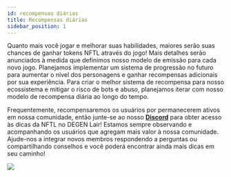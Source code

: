 ```yaml
---
id: recompensas diárias
title: Recompensas diárias
sidebar_position: 1
---
```


Quanto mais você jogar e melhorar suas habilidades, maiores serão suas chances de ganhar tokens NFTL através do jogo! Mais detalhes serão anunciados à medida que definimos nosso modelo de emissão para cada novo jogo. Planejamos implementar um sistema de progressão no futuro para aumentar o nível dos personagens e ganhar recompensas adicionais por sua experiência. Para criar o melhor sistema de recompensa para nosso ecossistema e mitigar o risco de bots e abuso, planejamos iterar com nosso modelo de recompensa diária ao longo do tempo.

Frequentemente, recompensaremos os usuários por permanecerem ativos em nossa comunidade, então junte-se ao nosso **[Discord](https://discord.gg/niftyleague)** para obter acesso às dicas da NFTL no DEGEN Lair! Estamos sempre observando e acompanhando os usuários que agregam mais valor à nossa comunidade. Ajude-nos a integrar novos membros respondendo a perguntas ou compartilhando conselhos e você poderá encontrar ainda mais dicas em seu caminho!

![](/img/twitch-stream.png)
